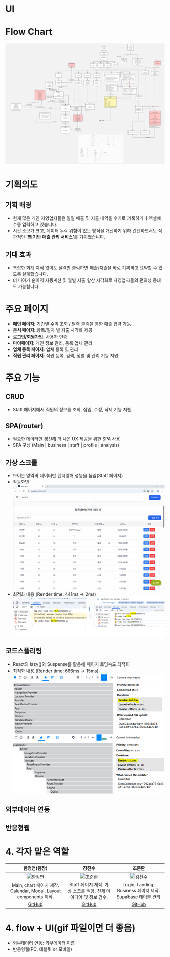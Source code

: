 # UI

# Flow Chart

![flow](./imgs/flow_image.png)

# 기획의도

## 기획 배경

- 현재 많은 개인 자영업자들은 일일 매출 및 지출 내역을 수기로 기록하거나 엑셀에 수동 입력하고 있습니다.
- 시간 소모가 크고, 데이터 누락 위험이 있는 방식을 개선하기 위해 간단하면서도 직관적인 <strong>'웹 기반 매출 관리 서비스’</strong >를 기획했습니다.

## 기대 효과

- 복잡한 회계 지식 없이도 달력만 클릭하면 매출/지출을 바로 기록하고 요약할 수 있도록 설계했습니다.
- 더 나아가 순이익 자동계산 및 월별 지출 합산 시각화로 자영업자들의 편의성 증대도 가능합니다.

# 주요 페이지

- **메인 페이지**: 기간별 수익 조회 / 달력 클릭을 통한 매출 입력 가능
- **분석 페이지**: 항목/일자 별 지출 시각화 제공
- **로그인/회원가입**: 사용자 인증
- **마이페이지**: 개인 정보 관리, 등록 업체 관리
- **업체 등록 페이지**: 업체 등록 및 관리
- **직원 관리 페이지**: 직원 등록, 검색, 정렬 및 관리 기능 지원

# 주요 기능

## CRUD

- Staff 페이지에서 직원의 정보를 조회, 삽입, 수정, 삭제 기능 지원

## SPA(router)

- 필요한 데이터만 갱신해 더 나은 UX 제공을 위한 SPA 사용
- SPA 구성 (Main | business | staff | profile | analysis)

## 가상 스크롤

- 보이는 영역의 데이터만 렌더링해 성능을 높임(Staff 페이지)
- 작동화면
  ![가상 스크롤 작동 화면](./imgs/scroll_gif.gif)
- 최적화 내용 (Render time: 441ms -> 2ms)
  ![가상 스크롤 최적화](./imgs/scroll_image.png)

## 코드스플리팅

- React의 lazy()와 Suspense를 활용해 페이지 로딩속도 최적화
- 최적화 내용 (Render time: 666ms -> 15ms)
  ![코드 스플리팅 최적화](./imgs/splitting_image.png)

## 외부데이터 연동

## 반응형웹

# 4. 각자 맡은 역할

|                                        한정연(팀장)                                        |                                           강진수                                           |                                           조준환                                           |
| :----------------------------------------------------------------------------------------: | :----------------------------------------------------------------------------------------: | :----------------------------------------------------------------------------------------: |
| <img src="https://avatars.githubusercontent.com/u/131198770?v=4" alt="한정연" width="100"> | <img src="https://avatars.githubusercontent.com/u/238125879?v=4" alt="조준환" width="100"> | <img src="https://avatars.githubusercontent.com/u/213219013?v=4" alt="김진수" width="100"> |
|             Main, chart 페이지 제작. Calendar, Modal, Layout components 제작.              |              Staff 페이지 제작. 가상 스크롤 적용. 전체 아이디어 및 정보 검수.              |                 Login, Landing, Business 페이지 제작. Supabase 테이블 관리                 |
|                            [GitHub](https://github.com/DOT-SOY)                            |                          [GitHub](https://github.com/shanekang1)                           |                          [GitHub](https://github.com/junhwan0427)                          |

# 4. flow + UI(gif 파일이면 더 좋음)

- 외부데이터 연동: 외부데이터 이름
- 반응형웹(PC, 태블릿 or 모바일)

